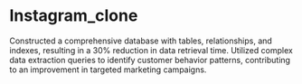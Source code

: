 # Instagram_clone
Constructed a comprehensive database with tables, relationships, and indexes, resulting in a 30% reduction in data retrieval time. Utilized complex data extraction queries to identify customer behavior patterns, contributing to an improvement in targeted marketing campaigns.
